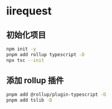 # iirequest

## 初始化项目

```bash
npm init -y
pnpm add rollup typescript -D
npx tsc --init
```

## 添加 rollup 插件

```bash
pnpm add @rollup/plugin-typescript -D   
pnpm add tslib -D
```